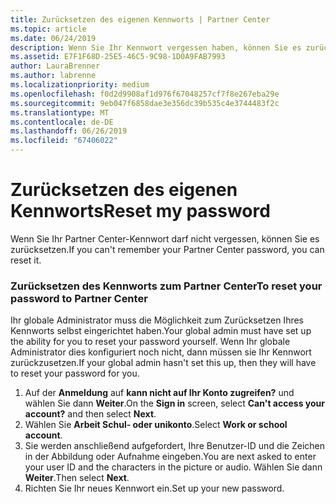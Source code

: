 ```yaml
---
title: Zurücksetzen des eigenen Kennworts | Partner Center
ms.topic: article
ms.date: 06/24/2019
description: Wenn Sie Ihr Kennwort vergessen haben, können Sie es zurücksetzen.
ms.assetid: E7F1F68D-25E5-46C5-9C98-1D0A9FAB7993
author: LauraBrenner
ms.author: labrenne
ms.localizationpriority: medium
ms.openlocfilehash: f0d2d9908af1d976f67048257cf7f8e267eba29e
ms.sourcegitcommit: 9eb047f6858dae3e356dc39b535c4e3744483f2c
ms.translationtype: MT
ms.contentlocale: de-DE
ms.lasthandoff: 06/26/2019
ms.locfileid: "67406022"
---
```

# <a name="reset-my-password"></a><span data-ttu-id="0c336-103">Zurücksetzen des eigenen Kennworts</span><span class="sxs-lookup"><span data-stu-id="0c336-103">Reset my password</span></span>

<span data-ttu-id="0c336-104">Wenn Sie Ihr Partner Center-Kennwort darf nicht vergessen, können Sie es zurücksetzen.</span><span class="sxs-lookup"><span data-stu-id="0c336-104">If you can't remember your Partner Center password, you can reset it.</span></span>

### <a name="to-reset-your-password-to-partner-center"></a><span data-ttu-id="0c336-105">Zurücksetzen des Kennworts zum Partner Center</span><span class="sxs-lookup"><span data-stu-id="0c336-105">To reset your password to Partner Center</span></span>

<span data-ttu-id="0c336-106">Ihr globale Administrator muss die Möglichkeit zum Zurücksetzen Ihres Kennworts selbst eingerichtet haben.</span><span class="sxs-lookup"><span data-stu-id="0c336-106">Your global admin must have set up the ability for you to reset your password yourself.</span></span> <span data-ttu-id="0c336-107">Wenn Ihr globale Administrator dies konfiguriert noch nicht, dann müssen sie Ihr Kennwort zurückzusetzen.</span><span class="sxs-lookup"><span data-stu-id="0c336-107">If your global admin hasn't set this up, then they will have to reset your password for you.</span></span> 

1. <span data-ttu-id="0c336-108">Auf der **Anmeldung** auf **kann nicht auf Ihr Konto zugreifen?** und wählen Sie dann **Weiter**.</span><span class="sxs-lookup"><span data-stu-id="0c336-108">On the **Sign in** screen, select **Can't access your account?** and then select **Next**.</span></span>
2. <span data-ttu-id="0c336-109">Wählen Sie **Arbeit Schul- oder unikonto**.</span><span class="sxs-lookup"><span data-stu-id="0c336-109">Select **Work or school account**.</span></span>
3. <span data-ttu-id="0c336-110">Sie werden anschließend aufgefordert, Ihre Benutzer-ID und die Zeichen in der Abbildung oder Aufnahme eingeben.</span><span class="sxs-lookup"><span data-stu-id="0c336-110">You are next asked to enter your user ID and the characters in the picture or audio.</span></span> <span data-ttu-id="0c336-111">Wählen Sie dann **Weiter**.</span><span class="sxs-lookup"><span data-stu-id="0c336-111">Then select **Next**.</span></span>
4. <span data-ttu-id="0c336-112">Richten Sie Ihr neues Kennwort ein.</span><span class="sxs-lookup"><span data-stu-id="0c336-112">Set up your new password.</span></span>
